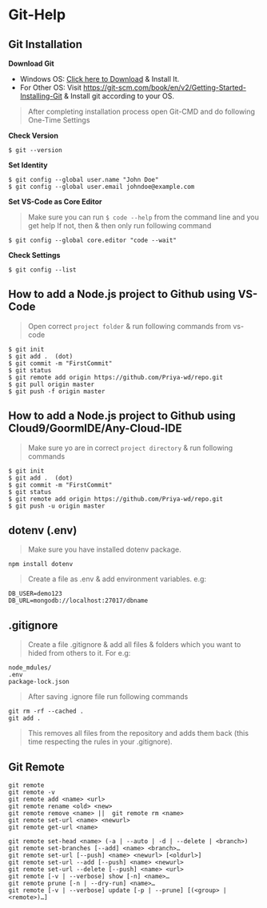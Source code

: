 # Git-Help

## Git Installation
**Download Git** 
- Windows OS: [Click here to Download](https://git-scm.com/download/win) & Install It. 
- For Other OS: Visit https://git-scm.com/book/en/v2/Getting-Started-Installing-Git & Install git according to your OS.

> After completing installation process open Git-CMD and do following One-Time Settings

**Check Version**
```
$ git --version
```
**Set Identity**
```
$ git config --global user.name "John Doe"
$ git config --global user.email johndoe@example.com
```
**Set VS-Code as Core Editor**
> Make sure you can run `$ code --help` from the command line and you get help
> If not, then & then only run following command
```
$ git config --global core.editor "code --wait"
```
**Check Settings**
```
$ git config --list
```
## How to add a Node.js project to Github using VS-Code
> Open correct `project folder` & run following commands from vs-code
```
$ git init
$ git add .  (dot) 
$ git commit -m "FirstCommit"
$ git status
$ git remote add origin https://github.com/Priya-wd/repo.git
$ git pull origin master
$ git push -f origin master
```

## How to add a Node.js project to Github using Cloud9/GoormIDE/Any-Cloud-IDE
> Make sure yo are in correct `project directory` & run following commands
```
$ git init
$ git add .  (dot)
$ git commit -m "FirstCommit"
$ git status
$ git remote add origin https://github.com/Priya-wd/repo.git
$ git push -u origin master
```

## dotenv (.env)
> Make sure you have installed dotenv package. 
```
npm install dotenv
```
>  Create a file as .env & add environment variables. e.g:
```
DB_USER=demo123
DB_URL=mongodb://localhost:27017/dbname
```

## .gitignore
> Create a file .gitignore & add all files & folders which you want to hided from others to it. For e.g:
```
node_mdules/
.env
package-lock.json
```
> After saving .ignore file run following commands
```
git rm -rf --cached .
git add .
```
> This removes all files from the repository and adds them back (this time respecting the rules in your .gitignore).

## Git Remote
```
git remote
git remote -v
git remote add <name> <url>
git remote rename <old> <new>
git remote remove <name> ||  git remote rm <name>
git remote set-url <name> <newurl>
git remote get-url <name>

git remote set-head <name> (-a | --auto | -d | --delete | <branch>)
git remote set-branches [--add] <name> <branch>…​
git remote set-url [--push] <name> <newurl> [<oldurl>]
git remote set-url --add [--push] <name> <newurl>
git remote set-url --delete [--push] <name> <url>
git remote [-v | --verbose] show [-n] <name>…​
git remote prune [-n | --dry-run] <name>…​
git remote [-v | --verbose] update [-p | --prune] [(<group> | <remote>)…​]
```


